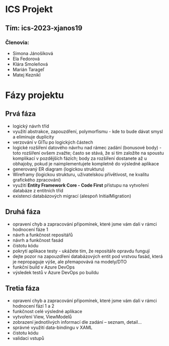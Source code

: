 # ICS Projekt
## Tím: **ics-2023-xjanos19**

### Členovia:
- Simona Jánošíková
- Ela Fedorová
- Klára Smoleňová
- Marián Tarageľ
- Matej Keznikl

# Fázy projektu
## Prvá fáza
-   logický návrh tříd
-   využití abstrakce, zapouzdření, polymorfismu - kde to bude dávat smysl a eliminuje duplicity
-   verzování v GITu po logických částech
-   logické rozšíření datového návrhu nad rámec zadání (bonusové body) - toto rozšíření ovšem zvažte; často se stává, že si tím založíte na spoustu komplikací v pozdějších fázích; body za rozšíření dostanete až u obhajoby, pokud je naimplementujete kompletně do výsledné aplikace
-   generovaný ER diagram (logickou strukturu)
-   Wireframy (logickou strukturu, uživatelskou přívětivost, ne kvalitu grafického zpracování)
-   využití **Entity Framework Core - Code First** přístupu na vytvoření databáze z entitních tříd
-   existenci databázových migrací (alespoň InitialMigration)

## Druhá fáza
- opravení chyb a zapracování připomínek, které jsme vám dali v rámci hodnocení fáze 1
- návrh a funkčnost repositářů
- návrh a funkčnost fasád
- čistotu kódu
- pokrytí aplikace testy - ukážete tím, že repositáře opravdu fungují
- dejte pozor na zapouzdření databázových entit pod vrstvou fasád, která je nepropaguje výše, ale přemapovává na modely/DTO
- funkční build v Azure DevOps
- výsledek testů v Azure DevOps po buildu

## Tretia fáza
- opravení chyb a zapracování připomínek, které jsme vám dali v rámci hodnocení fází 1 a 2
- funkčnost celé výsledné aplikace
- vytvoření View, ViewModelů
- zobrazení jednotlivých informací dle zadání – seznam, detail…
- správné využití data-bindingu v XAML
- čistotu kódu
- validaci vstupů

